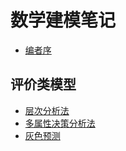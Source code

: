 # 数学建模笔记
* [编者序](README.md)

## 评价类模型
* [层次分析法](./层次分析法.md)
* [多属性决策分析法](./多属性决策分析法.md)
* [灰色预测](./灰色预测.md)
